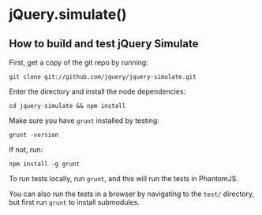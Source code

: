 # jQuery.simulate()

How to build and test jQuery Simulate
----------------------------------

First, get a copy of the git repo by running:

```shell
git clone git://github.com/jquery/jquery-simulate.git
```

Enter the directory and install the node dependencies:

```shell
cd jquery-simulate && npm install
```

Make sure you have `grunt` installed by testing:

```shell
grunt -version
```

If not, run:

```shell
npm install -g grunt
```

To run tests locally, run `grunt`, and this will run the tests in PhantomJS.

You can also run the tests in a browser by navigating to the `test/` directory, but first run `grunt` to install submodules.